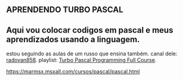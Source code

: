 ## APRENDENDO TURBO PASCAL
## Aqui vou colocar codigos em pascal e meus aprendizados usando a linguagem.


estou seguindo as aulas de um russo que ensina também.
canal dele: [radovan858](https://www.youtube.com/@radovan858).
playlist: [Turbo Pascal Programming Full Course](https://www.youtube.com/watch?v=w9x3uLmOd94&list=PLA8k58F_ubbzuil6yVCsYmJITNZ5GKbP8).


https://marmsx.msxall.com/cursos/pascal/pascal.html
